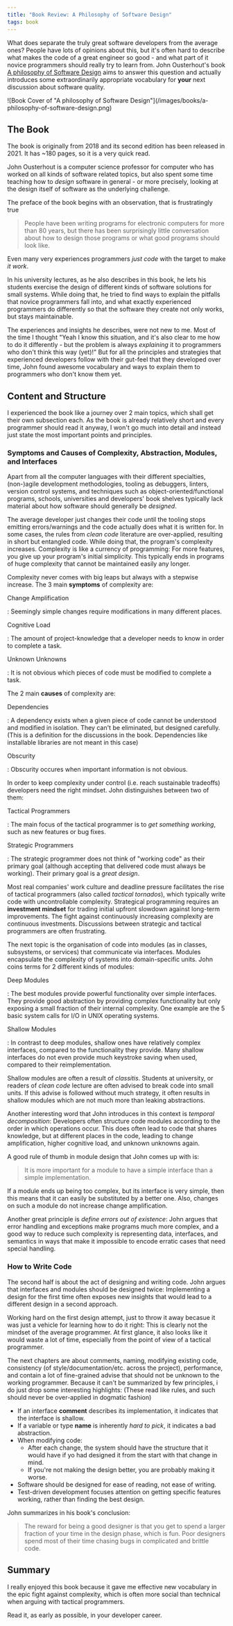 ```yaml
---
title: "Book Review: A Philosophy of Software Design"
tags: book
---
```


What does separate the truly great software developers from the average ones?
People have lots of opinions about this, but it's often hard to describe what
makes the code of a great engineer so good - and what part of it novice
programmers should really try to learn from.
John Ousterhout's book [A philosophy of Software Design](https://amzn.to/3B8ufgM)
aims to answer this question and actually introduces some extraordinarily
appropriate vocabulary for **your** next discussion about software quality.

<!--more-->


<div class="book-cover">
  ![Book Cover of "A philosophy of Software Design"](/images/books/a-philosophy-of-software-design.png)
</div>

## The Book

The book is originally from 2018 and its second edition has been released in 2021.
It has ~180 pages, so it is a very quick read.

John Ousterhout is a computer science professor for computer who has worked on
all kinds of software related topics, but also spent some time teaching how
to *design* software in general - or more precisely, looking at the design
itself of software as the underlying challenge.

The preface of the book begins with an observation, that is frustratingly true

> People have been writing programs for electronic computers for more than 80
> years, but there has been surprisingly little conversation about how to design
> those programs or what good programs should look like.

Even many very experiences programmers *just code* with the target to make *it
work*.

In his university lectures, as he also describes in this book, he lets his
students exercise the design of different kinds of software solutions for small
systems.
While doing that, he tried to find ways to explain the pitfalls that novice
programmers fall into, and what exactly experienced programmers do differently
so that the software they create not only works, but stays maintainable.

The experiences and insights he describes, were not new to me.
Most of the time I thought "Yeah I know this situation, and it's also clear to
me how to do it differently - but the problem is always *explaining* it to
programmers who don't think this way (yet)!"
But for all the principles and strategies that experienced developers follow
with their gut-feel that they developed over time, John found awesome vocabulary
and ways to explain them to programmers who don't know them yet.

## Content and Structure

I experienced the book like a journey over 2 main topics, which shall get their
own subsection each.
As the book is already relatively short and every programmer should read it
anyway, I won't go much into detail and instead just state the most important
points and principles.

### Symptoms and Causes of Complexity, Abstraction, Modules, and Interfaces

Apart from all the computer languages with their different specialties,
(non-)agile development methodologies, tooling as debuggers, linters, version
control systems, and techniques such as object-oriented/functional programs,
schools, universities and developers' book shelves typically lack material
about how software should generally be *designed*.

The average developer just changes their code until the tooling stops emitting
errors/warnings and the code actually does what it is written for.
In some cases, the rules from *clean code* literature are over-applied,
resulting in short but entangled code.
While doing that, the program's complexity increases.
Complexity is like a currency of programming: For more features, you give up
your program's initial simplicity.
This typically ends in programs of huge complexity that cannot be maintained
easily any longer.

Complexity never comes with big leaps but always with a stepwise increase.
The 3 main **symptoms** of complexity are:

Change Amplification

: Seemingly simple changes require modifications in many different places.

Cognitive Load

: The amount of project-knowledge that a developer needs to know in order to
  complete a task.

Unknown Unknowns

: It is not obvious which pieces of code must be modified to complete a task.

The 2 main **causes** of complexity are:

Dependencies

: A dependency exists when a given piece of code cannot be understood and
  modified in isolation. They can't be eliminated, but designed carefully.
  (This is a definition for the discussions in the book.
  Dependencies like installable libraries are not meant in this case)

Obscurity

: Obscurity occures when important information is not obvious.

In order to keep complexity under control (i.e. reach sustainable tradeoffs)
developers need the right mindset.
John distinguishes between two of them:

Tactical Programmers

: The main focus of the tactical programmer is to *get something working*, such
  as new features or bug fixes.

Strategic Programmers

: The strategic programmer does not think of "working code" as their primary
  goal (although accepting that delivered code must always be working).
  Their primary goal is a *great design*.

Most real companies' work culture and deadline pressure facilitates the rise of
tactical programmers (also called *tactical tornados*), which typically write
code with uncontrollable complexity.
Strategical programming requires an **investment mindset** for trading initial
upfront slowdown against long-term improvements.
The fight against continuously increasing complexity are continuous investments.
Discussions between strategic and tactical programmers are often frustrating.

The next topic is the organisation of code into modules (as in classes,
subsystems, or services) that communicate via interfaces.
Modules encapsulate the complexity of systems into domain-specific units.
John coins terms for 2 different kinds of modules:

Deep Modules

: The best modules provide powerful functionality over simple interfaces.
  They provide good abstraction by providing complex functionality but only
  exposing a small fraction of their internal complexity.
  One example are the 5 basic system calls for I/O in UNIX operating systems.

Shallow Modules

: In contrast to deep modules, shallow ones have relatively complex interfaces,
  compared to the functionality they provide.
  Many shallow interfaces do not even provide much keystroke saving when used,
  compared to their reimplementation.

Shallow modules are often a result of *classitis*.
Students at university, or readers of *clean code* lecture are often advised to
break code into small units.
If this advise is followed without much strategy, it often results in shallow
modules which are not much more than leaking abstractions.

Another interesting word that John introduces in this context is *temporal
decomposition*:
Developers often structure code modules according to the order
in which operations occur.
This does often lead to code that shares knowledge, but at different places in
the code, leading to change amplification, higher cognitive load, and unknown
unknowns again.

A good rule of thumb in module design that John comes up with is:

> It is more important for a module to have a simple interface than a simple
> implementation.

If a module ends up being too complex, but its interface is very simple, then
this means that it can easily be substituted by a better one.
Also, changes on such a module do not increase change amplification.

Another great principle is *define errors out of existence*:
John argues that error handling and exceptions make programs much more complex,
and a good way to reduce such complexity is representing data, interfaces, and
semantics in ways that make it impossible to encode erratic cases that need
special handling.

### How to Write Code

The second half is about the act of designing and writing code.
John argues that interfaces and modules should be designed twice:
Implementing a design for the first time often exposes new insights that would
lead to a different design in a second approach.

Working hard on the first design attempt, just to throw it away becasue it was
just a vehicle for learning how to do it right:
This is clearly not the mindset of the average programmer.
At first glance, it also looks like it would waste a lot of time, especially
from the point of view of a tactical programmer.

The next chapters are about comments, naming, modifying existing code,
consistency (of style/documentation/etc. across the project), performance,
and contain a lot of fine-grained advise that should not be unknown to the
working programmer.
Because it can't be summarized by few principles, i do just drop some
interesting highlights:
(These read like rules, and such should never be over-applied in dogmatic
fashion)

- If an interface **comment** describes its implementation, it indicates that
  the interface is shallow.
- If a variable or type **name** is inherently *hard to pick*, it indicates a
  bad abstraction.
- When modifying code:
  - After each change, the system should have the structure that it would have
    if yo had designed it from the start with that change in mind.
  - If you're not making the design better, you are probably making it worse.
- Software should be designed for ease of reading, not ease of writing.
- Test-driven development focuses attention on getting specific features
  working, rather than finding the best design.

John summarizes in his book's conclusion:

> The reward for being a good designer is that you get to spend a larger
> fraction of your time in the design phase, which is fun.
> Poor designers spend most of their time chasing bugs in complicated and
> brittle code.

## Summary

I really enjoyed this book because it gave me effective new vocabulary in the
epic fight against complexity, which is often more social than technical when
arguing with tactical programmers.

Read it, as early as possible, in your developer career.
